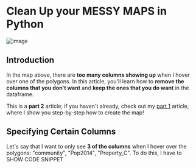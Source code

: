 # Clean Up your MESSY MAPS in Python
![image](https://github.com/dylans0ng/dylans0ng.github.io/assets/112503726/c991a5c2-bba3-47b3-8dd9-a69512190ab9)

## Introduction
In the map above, there are **too many columns showing up** when I hover over one of the polygons.  In this article, you'll learn how to **remove the columns that you don't want** and **keep the ones that you do want** in the dataframe. 

This is a **part 2** article; if you haven't already, check out my [part 1](https://medium.com/data-and-beyond/how-to-create-interactive-maps-in-python-983e01979201) article, where I show you step-by-step how to create the map! 

## Specifying Certain Columns
Let's say that I want to only see **3 of the columns** when I hover over the polygons: "community", "Pop2014", "Property_C". To do this, I have to SHOW CODE SNIPPET

